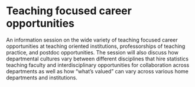 # Teaching focused career opportunities

An information session on the wide variety of teaching focused career opportunities at teaching oriented institutions, professorships of teaching practice, and postdoc opportunities. The session will also discuss how departmental cultures vary between different disciplines that hire statistics teaching faculty and interdisciplinary opportunities for collaboration across departments as well as how “what’s valued” can vary across various home departments and institutions.
